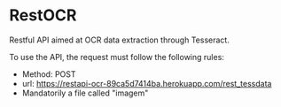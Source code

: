 # RestOCR

Restful API aimed at OCR data extraction through Tesseract.

To use the API, the request must follow the following rules:
- Method: POST
- url: https://restapi-ocr-89ca5d7414ba.herokuapp.com/rest_tessdata
- Mandatorily a file called "imagem"
